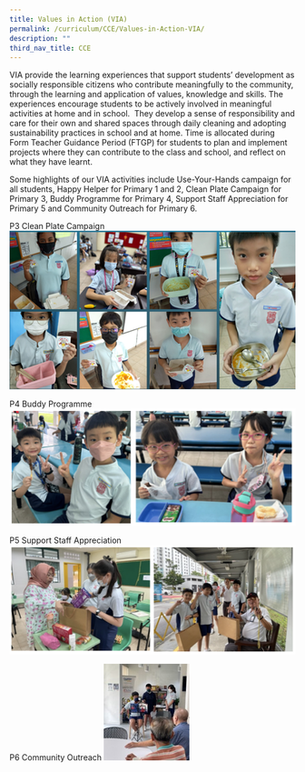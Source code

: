 ```yaml
---
title: Values in Action (VIA)
permalink: /curriculum/CCE/Values-in-Action-VIA/
description: ""
third_nav_title: CCE
---
```

VIA provide the learning experiences that support students’ development as socially responsible citizens who contribute meaningfully to the community, through the learning and application of values, knowledge and skills. The experiences encourage students to be actively involved in meaningful activities at home and in school.  They develop a sense of responsibility and care for their own and shared spaces through daily cleaning and adopting sustainability practices in school and at home. Time is allocated during Form Teacher Guidance Period (FTGP) for students to plan and implement projects where they can contribute to the class and school, and reflect on what they have learnt.

Some highlights of our VIA activities include Use-Your-Hands campaign for all students, Happy Helper for Primary 1 and 2, Clean Plate Campaign for Primary 3, Buddy Programme for Primary 4, Support Staff Appreciation for Primary 5 and Community Outreach for Primary 6.

P3 Clean Plate Campaign
![](/images/via.png)

P4 Buddy Programme
![](/images/via1.png)

P5 Support Staff Appreciation
![](/images/via2.png)

P6 Community Outreach
<img src="/images/via3.jpeg" 
     style="width:30%">
